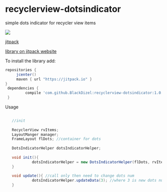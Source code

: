 # recyclerview-dotsindicator
simple dots indicator for recycler view items

[![](https://jitpack.io/v/BlackDizel/recyclerview-dotsindicator.svg)](https://jitpack.io/#BlackDizel/recyclerview-dotsindicator)

[jitpack](https://github.com/jitpack)

[library on jitpack website](https://jitpack.io/#BlackDizel/recyclerview-dotsindicator)

To install the library add: 
 
   ```gradle
   repositories { 
        jcenter()
        maven { url "https://jitpack.io" }
   }
   	dependencies {
	        compile 'com.github.BlackDizel:recyclerview-dotsindicator:1.0.1'
	}
   ```  

Usage

```java
   
   //init
   
   RecyclerView rvItems;
   LayoutManger manager;
   FrameLayout flDots; //container for dots
   
   DotsIndicatorHelper dotsIndicatorHelper;
   
   void init(){
            dotsIndicatorHelper = new DotsIndicatorHelper(flDots, rvItems, layoutManager);
   }
   
   void update(){ //call only then need to change dots num
            dotsIndicatorHelper.updateData(3); //where 3 is new dots num
   }
   
```
	
	
